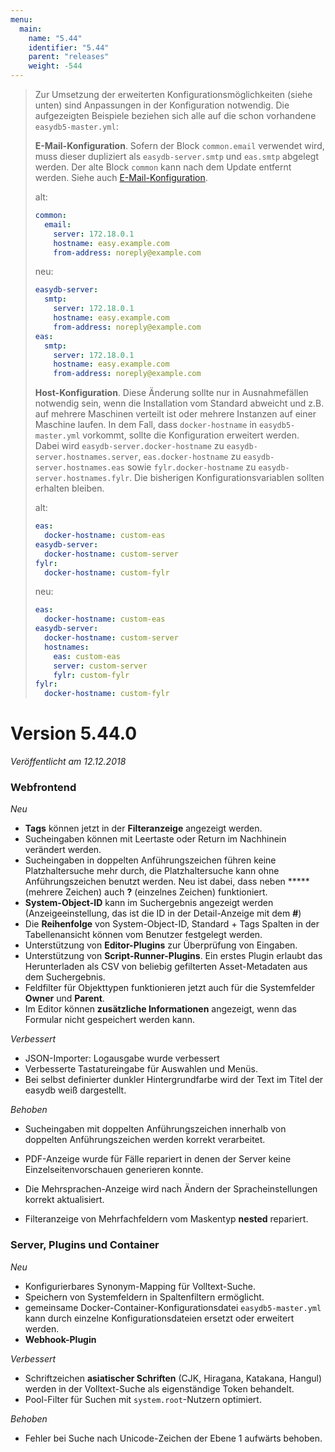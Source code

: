 ```yaml
---
menu:
  main:
    name: "5.44"
    identifier: "5.44"
    parent: "releases"
    weight: -544
---
```


> Zur Umsetzung der erweiterten Konfigurationsmöglichkeiten (siehe unten) sind Anpassungen in der Konfiguration notwendig. Die aufgezeigten Beispiele beziehen sich alle auf die schon vorhandene `easydb5-master.yml`:
>
> **E-Mail-Konfiguration**. Sofern der Block `common.email` verwendet wird, muss dieser dupliziert als `easydb-server.smtp` und `eas.smtp` abgelegt werden. Der alte Block `common` kann nach dem Update entfernt werden. Siehe auch [E-Mail-Konfiguration](/en/sysadmin/konfiguration/recipes/email).
>
> alt:
>
> ````yaml
> common:
>   email:
>     server: 172.18.0.1
>     hostname: easy.example.com
>     from-address: noreply@example.com
> ````
>
> neu:
>
> ````yaml
> easydb-server:
>   smtp:
>     server: 172.18.0.1
>     hostname: easy.example.com
>     from-address: noreply@example.com
> eas:
>   smtp:
>     server: 172.18.0.1
>     hostname: easy.example.com
>     from-address: noreply@example.com
> ````
>
> **Host-Konfiguration**. Diese Änderung sollte nur in Ausnahmefällen notwendig sein, wenn die Installation vom Standard abweicht und z.B. auf mehrere Maschinen verteilt ist oder mehrere Instanzen auf einer Maschine laufen. In dem Fall, dass `docker-hostname` in `easydb5-master.yml` vorkommt, sollte die Konfiguration erweitert werden. Dabei wird `easydb-server.docker-hostname` zu `easydb-server.hostnames.server`, `eas.docker-hostname` zu `easydb-server.hostnames.eas` sowie `fylr.docker-hostname` zu `easydb-server.hostnames.fylr`. Die bisherigen Konfigurationsvariablen sollten erhalten bleiben.
>
> alt:
>
> ````yaml
> eas:
>   docker-hostname: custom-eas
> easydb-server:
>   docker-hostname: custom-server
> fylr:
>   docker-hostname: custom-fylr
> ````
> neu:
>
> ````yaml
> eas:
>   docker-hostname: custom-eas
> easydb-server:
>   docker-hostname: custom-server
>   hostnames:
>     eas: custom-eas
>     server: custom-server
>     fylr: custom-fylr
> fylr:
>   docker-hostname: custom-fylr
> ````

# Version 5.44.0

*Veröffentlicht am 12.12.2018*

### Webfrontend

*Neu*

* **Tags** können jetzt in der **Filteranzeige** angezeigt werden.
* Sucheingaben können mit Leertaste oder Return im Nachhinein verändert werden.
* Sucheingaben in doppelten Anführungszeichen führen keine Platzhaltersuche mehr durch, die Platzhaltersuche kann ohne Anführungszeichen benutzt werden. Neu ist dabei, dass neben ***** (mehrere Zeichen) auch **?** (einzelnes Zeichen) funktioniert.
* **System-Object-ID** kann im Suchergebnis angezeigt werden (Anzeigeeinstellung, das ist die ID in der Detail-Anzeige mit dem **#**)
* Die **Reihenfolge** von System-Object-ID, Standard + Tags Spalten in der Tabellenansicht können vom Benutzer festgelegt werden.
* Unterstützung von **Editor-Plugins** zur Überprüfung von Eingaben.
* Unterstützung von **Script-Runner-Plugins**. Ein erstes Plugin erlaubt das Herunterladen als CSV von beliebig gefilterten Asset-Metadaten aus dem Suchergebnis.
* Feldfilter für Objekttypen funktionieren jetzt auch für die Systemfelder **Owner** und **Parent**.
* Im Editor können **zusätzliche Informationen** angezeigt, wenn das Formular nicht gespeichert werden kann.

*Verbessert*

* JSON-Importer: Logausgabe wurde verbessert
* Verbesserte Tastatureingabe für Auswahlen und Menüs.
* Bei selbst definierter dunkler Hintergrundfarbe wird der Text im Titel der easydb weiß dargestellt.

*Behoben*

* Sucheingaben mit doppelten Anführungszeichen innerhalb von doppelten Anführungszeichen werden korrekt verarbeitet.

* PDF-Anzeige wurde für Fälle repariert in denen der Server keine Einzelseitenvorschauen generieren konnte.
* Die Mehrsprachen-Anzeige wird nach Ändern der Spracheinstellungen korrekt aktualisiert.
* Filteranzeige von Mehrfachfeldern vom Maskentyp **nested** repariert.

### Server, Plugins und Container

*Neu*

* Konfigurierbares Synonym-Mapping für Volltext-Suche.
* Speichern von Systemfeldern in Spaltenfiltern ermöglicht.
* gemeinsame Docker-Container-Konfigurationsdatei `easydb5-master.yml` kann durch einzelne Konfigurationsdateien ersetzt oder erweitert werden.
* **Webhook-Plugin**

*Verbessert*

* Schriftzeichen **asiatischer Schriften** (CJK, Hiragana, Katakana, Hangul) werden in der Volltext-Suche als eigenständige Token behandelt.
* Pool-Filter für Suchen mit `system.root`-Nutzern optimiert.

*Behoben*

* Fehler bei Suche nach Unicode-Zeichen der Ebene 1 aufwärts behoben.

